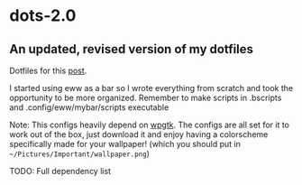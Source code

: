 # dots-2.0

## An updated, revised version of my dotfiles 

Dotfiles for this [post](https://www.reddit.com/r/unixporn/comments/wosl44/bspwm_decided_to_finally_learn_how_to_use_eww/).

I started using eww as a bar so I wrote everything from scratch and took the opportunity to be more organized. Remember to make scripts in .bscripts and .config/eww/mybar/scripts executable

Note: This configs heavily depend on [wpgtk](https://github.com/deviantfero/wpgtk). The configs are all set for it to work out of the box, just download it and enjoy having a colorscheme specifically made for your wallpaper! (which you should put in `~/Pictures/Important/wallpaper.png`)

TODO: Full dependency list
